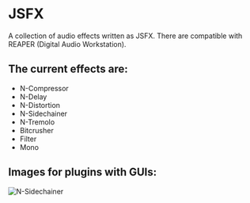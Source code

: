 # JSFX
A collection of audio effects written as JSFX. There are compatible with REAPER
(Digital Audio Workstation).

## The current effects are:
- N-Compressor
- N-Delay
- N-Distortion
- N-Sidechainer
- N-Tremolo
- Bitcrusher
- Filter
- Mono

## Images for plugins with GUIs:
![N-Sidechainer](https://dl.dropboxusercontent.com/s/9v16ngkhjvk8vji/n_sidechainer.png?dl=0)
